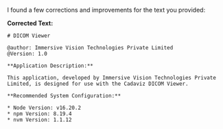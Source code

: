 I found a few corrections and improvements for the text you provided:

**Corrected Text:**

```
# DICOM Viewer

@author: Immersive Vision Technologies Private Limited
@Version: 1.0 

**Application Description:**

This application, developed by Immersive Vision Technologies Private Limited, is designed for use with the Cadaviz DICOM Viewer.

**Recommended System Configuration:**

* Node Version: v16.20.2
* npm Version: 8.19.4
* nvm Version: 1.1.12
```

